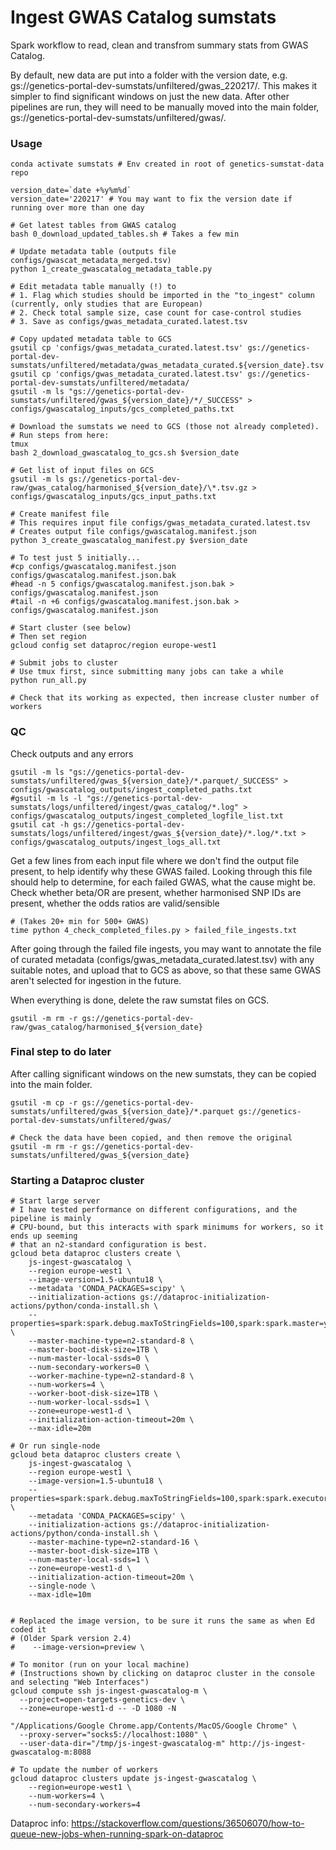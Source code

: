 Ingest GWAS Catalog sumstats
============================

Spark workflow to read, clean and transfrom summary stats from GWAS Catalog.

By default, new data are put into a folder with the version date, e.g. gs://genetics-portal-dev-sumstats/unfiltered/gwas_220217/.
This makes it simpler to find significant windows on just the new data. After other pipelines are run, they will need to be manually moved into the main folder, gs://genetics-portal-dev-sumstats/unfiltered/gwas/.

### Usage
```
conda activate sumstats # Env created in root of genetics-sumstat-data repo

version_date=`date +%y%m%d`
version_date='220217' # You may want to fix the version date if running over more than one day

# Get latest tables from GWAS catalog
bash 0_download_updated_tables.sh # Takes a few min

# Update metadata table (outputs file configs/gwascat_metadata_merged.tsv)
python 1_create_gwascatalog_metadata_table.py

# Edit metadata table manually (!) to
# 1. Flag which studies should be imported in the "to_ingest" column (currently, only studies that are European)
# 2. Check total sample size, case count for case-control studies
# 3. Save as configs/gwas_metadata_curated.latest.tsv

# Copy updated metadata table to GCS
gsutil cp 'configs/gwas_metadata_curated.latest.tsv' gs://genetics-portal-dev-sumstats/unfiltered/metadata/gwas_metadata_curated.${version_date}.tsv
gsutil cp 'configs/gwas_metadata_curated.latest.tsv' gs://genetics-portal-dev-sumstats/unfiltered/metadata/
gsutil -m ls "gs://genetics-portal-dev-sumstats/unfiltered/gwas_${version_date}/*/_SUCCESS" > configs/gwascatalog_inputs/gcs_completed_paths.txt

# Download the sumstats we need to GCS (those not already completed).
# Run steps from here:
tmux
bash 2_download_gwascatalog_to_gcs.sh $version_date

# Get list of input files on GCS
gsutil -m ls gs://genetics-portal-dev-raw/gwas_catalog/harmonised_${version_date}/\*.tsv.gz > configs/gwascatalog_inputs/gcs_input_paths.txt

# Create manifest file
# This requires input file configs/gwas_metadata_curated.latest.tsv
# Creates output file configs/gwascatalog.manifest.json
python 3_create_gwascatalog_manifest.py $version_date

# To test just 5 initially...
#cp configs/gwascatalog.manifest.json configs/gwascatalog.manifest.json.bak
#head -n 5 configs/gwascatalog.manifest.json.bak > configs/gwascatalog.manifest.json
#tail -n +6 configs/gwascatalog.manifest.json.bak > configs/gwascatalog.manifest.json

# Start cluster (see below)
# Then set region
gcloud config set dataproc/region europe-west1

# Submit jobs to cluster
# Use tmux first, since submitting many jobs can take a while
python run_all.py

# Check that its working as expected, then increase cluster number of workers
```

### QC

Check outputs and any errors
```
gsutil -m ls "gs://genetics-portal-dev-sumstats/unfiltered/gwas_${version_date}/*.parquet/_SUCCESS" > configs/gwascatalog_outputs/ingest_completed_paths.txt
#gsutil -m ls -l "gs://genetics-portal-dev-sumstats/logs/unfiltered/ingest/gwas_catalog/*.log" > configs/gwascatalog_outputs/ingest_completed_logfile_list.txt
gsutil cat -h gs://genetics-portal-dev-sumstats/logs/unfiltered/ingest/gwas_${version_date}/*.log/*.txt > configs/gwascatalog_outputs/ingest_logs_all.txt
```

Get a few lines from each input file where we don't find the output file present, to help identify why these GWAS failed. Looking through this file should help to determine, for each failed GWAS, what the cause might be. Check whether beta/OR are present, whether harmonised SNP IDs are present, whether the odds ratios are valid/sensible
```
# (Takes 20+ min for 500+ GWAS)
time python 4_check_completed_files.py > failed_file_ingests.txt
```

After going through the failed file ingests, you may want to annotate the file of curated metadata (configs/gwas_metadata_curated.latest.tsv) with any suitable notes, and upload that to GCS as above, so that these same GWAS aren't selected for ingestion in the future.

When everything is done, delete the raw sumstat files on GCS.
```
gsutil -m rm -r gs://genetics-portal-dev-raw/gwas_catalog/harmonised_${version_date}
```

### Final step to do later

After calling significant windows on the new sumstats, they can be copied into the main folder.
```
gsutil -m cp -r gs://genetics-portal-dev-sumstats/unfiltered/gwas_${version_date}/*.parquet gs://genetics-portal-dev-sumstats/unfiltered/gwas/

# Check the data have been copied, and then remove the original
gsutil -m rm -r gs://genetics-portal-dev-sumstats/unfiltered/gwas_${version_date}
```


### Starting a Dataproc cluster

```
# Start large server
# I have tested performance on different configurations, and the pipeline is mainly
# CPU-bound, but this interacts with spark minimums for workers, so it ends up seeming
# that an n2-standard configuration is best.
gcloud beta dataproc clusters create \
    js-ingest-gwascatalog \
    --region europe-west1 \
    --image-version=1.5-ubuntu18 \
    --metadata 'CONDA_PACKAGES=scipy' \
    --initialization-actions gs://dataproc-initialization-actions/python/conda-install.sh \
    --properties=spark:spark.debug.maxToStringFields=100,spark:spark.master=yarn \
    --master-machine-type=n2-standard-8 \
    --master-boot-disk-size=1TB \
    --num-master-local-ssds=0 \
    --num-secondary-workers=0 \
    --worker-machine-type=n2-standard-8 \
    --num-workers=4 \
    --worker-boot-disk-size=1TB \
    --num-worker-local-ssds=1 \
    --zone=europe-west1-d \
    --initialization-action-timeout=20m \
    --max-idle=20m

# Or run single-node
gcloud beta dataproc clusters create \
    js-ingest-gwascatalog \
    --region europe-west1 \
    --image-version=1.5-ubuntu18 \
    --properties=spark:spark.debug.maxToStringFields=100,spark:spark.executor.cores=7,spark:spark.executor.instances=1 \
    --metadata 'CONDA_PACKAGES=scipy' \
    --initialization-actions gs://dataproc-initialization-actions/python/conda-install.sh \
    --master-machine-type=n2-standard-16 \
    --master-boot-disk-size=1TB \
    --num-master-local-ssds=1 \
    --zone=europe-west1-d \
    --initialization-action-timeout=20m \
    --single-node \
    --max-idle=10m


# Replaced the image version, to be sure it runs the same as when Ed coded it
# (Older Spark version 2.4)
#    --image-version=preview \

# To monitor (run on your local machine)
# (Instructions shown by clicking on dataproc cluster in the console and selecting "Web Interfaces")
gcloud compute ssh js-ingest-gwascatalog-m \
  --project=open-targets-genetics-dev \
  --zone=europe-west1-d -- -D 1080 -N

"/Applications/Google Chrome.app/Contents/MacOS/Google Chrome" \
  --proxy-server="socks5://localhost:1080" \
  --user-data-dir="/tmp/js-ingest-gwascatalog-m" http://js-ingest-gwascatalog-m:8088

# To update the number of workers
gcloud dataproc clusters update js-ingest-gwascatalog \
    --region=europe-west1 \
    --num-workers=4 \
    --num-secondary-workers=4
```

Dataproc info: https://stackoverflow.com/questions/36506070/how-to-queue-new-jobs-when-running-spark-on-dataproc
